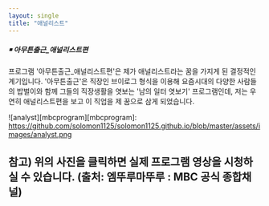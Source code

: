 ```yaml
---
layout: single
title: "애널리스트"
---
```

##### **￭ 아무튼출근_애널리스트편**

프로그램 '아무튼출근_애널리스트편'은 제가 애널리스트라는 꿈을 가지게 된 결정적인 계기입니다. '아무튼출근'은 직장인 브이로그 형식을 이용해 요즘시대의 다양한 사람들의 밥벌이와 함께 그들의 직장생활을 엿보는 '남의 일터 엿보기' 프로그램인데, 저는 우연히 애널리스트편을 보고 이 직업을 제 꿈으로 삼게 되었습니다.  

![analyst][mbcprogram][mbcprogram]:
https://github.com/solomon1125/solomon1125.github.io/blob/master/assets/images/analyst.png

참고) 위의 사진을 클릭하면 실제 프로그램 영상을 시청하실 수 있습니다. (출처: 엠뚜루마뚜루 : MBC 공식 종합채널)
---
